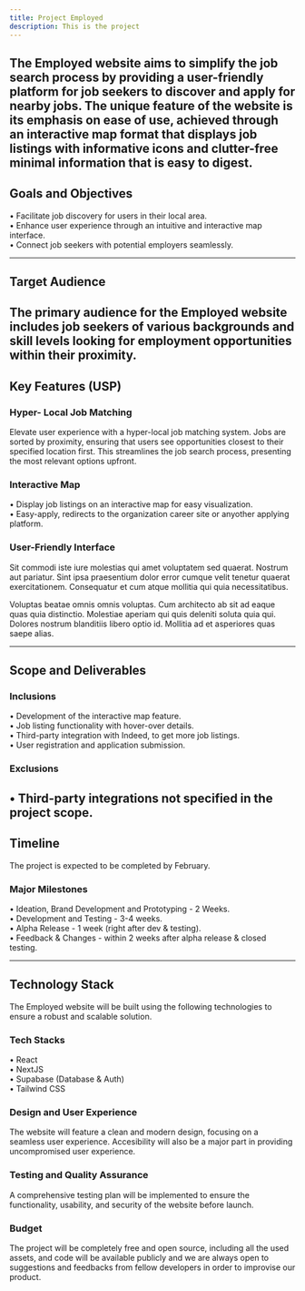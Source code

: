 ```yaml
---
title: Project Employed
description: This is the project
---
```

The Employed website aims to simplify the job search process by providing a user-friendly platform for job seekers to discover and apply for nearby jobs. The unique feature of the website is its emphasis on ease of use, achieved through an interactive map format that displays job listings with informative icons and clutter-free minimal information that is easy to digest.
---
## Goals and Objectives
• Facilitate job discovery for users in their local area.\
• Enhance user experience through an intuitive and interactive map interface.\
• Connect job seekers with potential employers seamlessly.

---
## Target Audience
The primary audience for the Employed website includes job seekers of various backgrounds and skill levels looking for employment opportunities within their proximity.
---

## Key Features (USP)

### Hyper- Local Job Matching
Elevate user experience with a hyper-local job matching system. Jobs are sorted by proximity, ensuring that users see opportunities closest to their specified location first. This streamlines the job search process, presenting the most relevant options upfront.

### Interactive Map
• Display job listings on an interactive map for easy visualization.\
• Easy-apply, redirects to the organization career site or anyother applying platform.

### User-Friendly Interface
Sit commodi iste iure molestias qui amet voluptatem sed quaerat. Nostrum aut pariatur. Sint ipsa praesentium dolor error cumque velit tenetur quaerat exercitationem. Consequatur et cum atque mollitia qui quia necessitatibus.

Voluptas beatae omnis omnis voluptas. Cum architecto ab sit ad eaque quas quia distinctio. Molestiae aperiam qui quis deleniti soluta quia qui. Dolores nostrum blanditiis libero optio id. Mollitia ad et asperiores quas saepe alias.

---
## Scope and Deliverables
### Inclusions
• Development of the interactive map feature.\
• Job listing functionality with hover-over details.\
• Third-party integration with Indeed, to get more job listings.\
• User registration and application submission.

### Exclusions
• Third-party integrations not specified in the project scope.
---

## Timeline
The project is expected to be completed by February.

### Major Milestones
• Ideation, Brand Development and Prototyping - 2 Weeks.\
• Development and Testing - 3-4 weeks.\
• Alpha Release - 1 week (right after dev & testing).\
• Feedback & Changes - within 2 weeks after alpha release & closed testing.

---
## Technology Stack
The Employed website will be built using the following technologies to ensure a robust and scalable solution.

### Tech Stacks
• React\
• NextJS\
• Supabase (Database & Auth)\
• Tailwind CSS

### Design and User Experience
The website will feature a clean and modern design, focusing on a seamless user experience. Accesibility will also be a major part in providing uncompromised user experience.

### Testing and Quality Assurance
A comprehensive testing plan will be implemented to ensure the functionality, usability, and security of the website before launch. 

### Budget
The project will be completely free and open source, including all the used assets, and code will be available publicly and we are always open to suggestions and feedbacks from fellow developers in order to improvise our product.